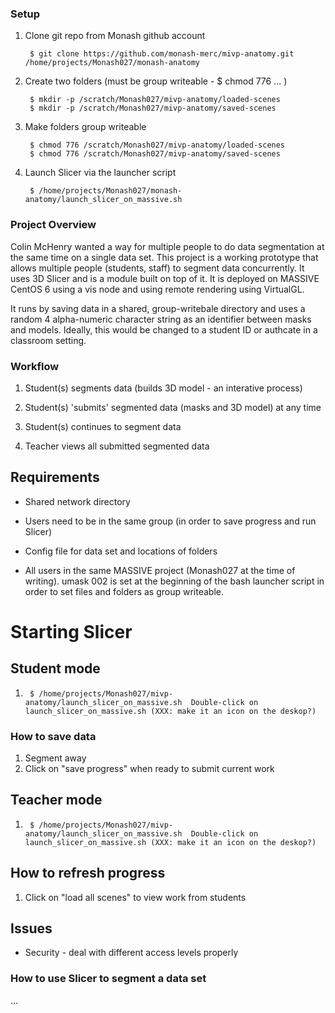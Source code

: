 ### Setup
1. Clone git repo from Monash github account

        $ git clone https://github.com/monash-merc/mivp-anatomy.git /home/projects/Monash027/monash-anatomy
		
2. Create two folders (must be group writeable - $ chmod 776 ... )

     	$ mkdir -p /scratch/Monash027/mivp-anatomy/loaded-scenes
    	$ mkdir -p /scratch/Monash027/mivp-anatomy/saved-scenes
		
3. Make folders group writeable

	    $ chmod 776 /scratch/Monash027/mivp-anatomy/loaded-scenes
	    $ chmod 776 /scratch/Monash027/mivp-anatomy/saved-scenes
		
3. Launch Slicer via the launcher script

    	$ /home/projects/Monash027/monash-anatomy/launch_slicer_on_massive.sh

### Project Overview

Colin McHenry wanted a way for multiple people to do data segmentation at the same time on a single data set. This project is a working prototype that allows multiple people (students, staff) to segment data concurrently. It uses 3D Slicer and is a module built on top of it. It is deployed on MASSIVE CentOS 6 using a vis node and using remote rendering using VirtualGL. 

It runs by saving data in a shared, group-writebale directory and uses a random 4 alpha-numeric character string as an identifier between masks and models. Ideally, this would be changed to a student ID or authcate in a classroom setting.

### Workflow
1. Student(s) segments data (builds 3D model - an interative process)
2. Student(s) 'submits' segmented data (masks and 3D model) at any time
3. Student(s) continues to segment data

1. Teacher views all submitted segmented data

## Requirements
- Shared network directory 
- Users need to be in the same group (in order to save progress and run Slicer)
- Config file for data set and locations of folders

- All users in the same MASSIVE project (Monash027 at the time of writing). umask 002 is set at the beginning of the bash launcher script in order to set files and folders as group writeable.

# Starting Slicer
## Student mode

1.              
		$ /home/projects/Monash027/mivp-anatomy/launch_slicer_on_massive.sh  Double-click on launch_slicer_on_massive.sh (XXX: make it an icon on the deskop?)

### How to save data

1. Segment away
2. Click on "save progress" when ready to submit current work


## Teacher mode


1.
		$ /home/projects/Monash027/mivp-anatomy/launch_slicer_on_massive.sh  Double-click on launch_slicer_on_massive.sh (XXX: make it an icon on the deskop?)


## How to refresh progress

1. Click on "load all scenes" to view work from students


## Issues
- Security - deal with different access levels properly

### How to use Slicer to segment a data set
...




